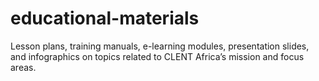 # educational-materials
Lesson plans, training manuals, e-learning modules, presentation slides, and infographics on topics related to CLENT Africa’s mission and focus areas.
